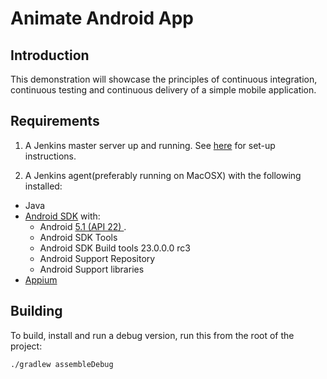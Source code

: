 Animate Android App
===================

Introduction
------------

This demonstration will showcase the principles of continuous integration, continuous testing and continuous delivery of a simple mobile application.

Requirements
------------
 1. A Jenkins master server up and running. See [here](https://github.com/viseo-asia/docker-enterprise-edition-2.0-demo/blob/master/install_continuous_integration_server.md) for set-up instructions.
 
 2. A Jenkins agent(preferably running on MacOSX) with the following installed:
 * Java
 * [Android SDK](http://developer.android.com/sdk/index.html) with:
    - Android [5.1 (API 22) ](http://developer.android.com/tools/revisions/platforms.html#5.1).
    - Android SDK Tools
    - Android SDK Build tools 23.0.0.0 rc3
    - Android Support Repository
    - Android Support libraries
 * [Appium](http://appium.io/)

Building
--------

To build, install and run a debug version, run this from the root of the project:

    ./gradlew assembleDebug
